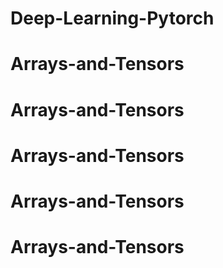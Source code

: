 # Deep-Learning-Pytorch
# Arrays-and-Tensors
# Arrays-and-Tensors
# Arrays-and-Tensors
# Arrays-and-Tensors
# Arrays-and-Tensors
